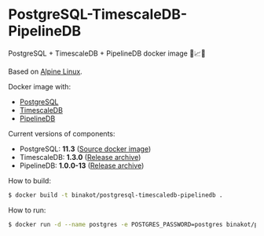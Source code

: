 # PostgreSQL-TimescaleDB-PipelineDB

PostgreSQL + TimescaleDB + PipelineDB docker image 🐘📈🔀

Based on [Alpine Linux](https://alpinelinux.org).

Docker image with:
* [PostgreSQL](https://www.postgresql.org/) 
* [TimescaleDB](https://www.timescale.com/)
* [PipelineDB](https://www.pipelinedb.com/)

Current versions of components:
* PostgreSQL: **11.3** ([Source docker image](https://store.docker.com/images/postgres))
* TimescaleDB: **1.3.0** ([Release archive](https://github.com/timescale/timescaledb/releases/tag/1.3.0))
* PipelineDB: **1.0.0-13** ([Release archive](https://github.com/pipelinedb/pipelinedb/releases/tag/1.0.0-13))

How to build:

```bash
$ docker build -t binakot/postgresql-timescaledb-pipelinedb .
```

How to run:

```bash
$ docker run -d --name postgres -e POSTGRES_PASSWORD=postgres binakot/postgresql-timescaledb-pipelinedb
```
